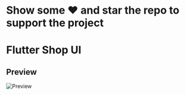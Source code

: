# Show some ❤️ and star the repo to support the project
# Flutter Shop UI

## Preview
![Preview](gif/app.gif)






  
  






